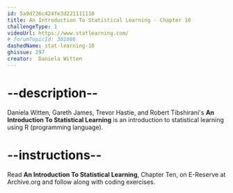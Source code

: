 ```yaml
---
id: 5a9d726c424fe3d221111110
title: An Introduction To Statistical Learning - Chapter 10
challengeType: 1
videoUrl: https://www.statlearning.com/
# forumTopicId: 301086
dashedName: stat-learning-10
ghissue: 297
creator:  Daniela Witten
---
```


# --description--

Daniela Witten, Gareth James, Trevor Hastie, and Robert Tibshirani's __An Introduction To Statistical Learning__ is an introduction to statistical learning using R (programming language).

# --instructions--

Read __An Introduction To Statistical Learning__, Chapter Ten, on E-Reserve at Archive.org and follow along with coding exercises. 